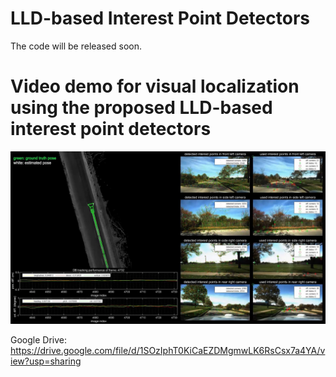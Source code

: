 # LLD-based Interest Point Detectors
The code will be released soon.

# Video demo for visual localization using the proposed LLD-based interest point detectors

[![](https://github.com/roylin1229/LLD-IP/blob/main/loc2.jpg)](https://drive.google.com/file/d/1SOzIphT0KiCaEZDMgmwLK6RsCsx7a4YA/view?usp=sharing)  

Google Drive: https://drive.google.com/file/d/1SOzIphT0KiCaEZDMgmwLK6RsCsx7a4YA/view?usp=sharing  
